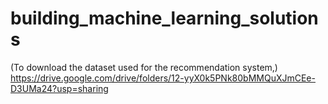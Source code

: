 # building_machine_learning_solutions
(To download the dataset used for the recommendation system,) https://drive.google.com/drive/folders/12-yyX0k5PNk80bMMQuXJmCEe-D3UMa24?usp=sharing
